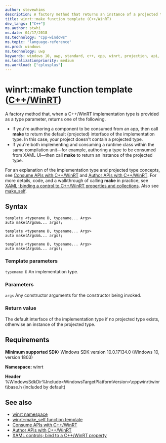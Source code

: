 ```yaml
---
author: stevewhims
description: A factory method that returns an instance of a projected type or interface when parameterized with the corresponding implementation type.
title: winrt::make function template (C++/WinRT)
dev_langs: ["C++"]
ms.author: stwhi
ms.date: 04/17/2018
ms.technology: "cpp-windows"
ms.topic: "language-reference"
ms.prod: windows
ms.technology: uwp
keywords: windows 10, uwp, standard, c++, cpp, winrt, projection, api, reference, construct, instantiate, projected, projection, implementation
ms.localizationpriority: medium
ms.workload: ["cplusplus"]
---
```


# winrt::make function template ([C++/WinRT](/windows/uwp/cpp-and-winrt-apis/intro-to-using-cpp-with-winrt))
A factory method that, when a C++/WinRT implementation type is provided as a type parameter, returns one of the following.

- If you're authoring a component to be consumed from an app, then call **make** to return the default (projected) interface of the implementation type. In this case, your project doesn't contain a projected type.
- If you're both implementing and consuming a runtime class within the same compilation unit&mdash;for example, authoring a type to be consumed from XAML UI&mdash;then call **make** to return an instance of the projected type.

For an explanation of the implementation type and projected type concepts, see [Consume APIs with C++/WinRT](/windows/uwp/cpp-and-winrt-apis/consume-apis) and [Author APIs with C++/WinRT](/windows/uwp/cpp-and-winrt-apis/author-apis). For more details, code, and a walkthrough of calling **make** in practice, see [XAML; binding a control to C++/WinRT properties and collections](/windows/uwp/cpp-and-winrt-apis/binding-property#add-a-property-of-type-bookstoreviewmodel-to-mainpage). Also see [make_self](make-self.md).

## Syntax
```cppwinrt
template <typename D, typename... Args>
auto make(Args&&... args);

template <typename D, typename... Args>
auto make(Args&&... args);

template <typename D, typename... Args>
auto make(Args&&... args);
```

### Template parameters
`typename D`
An implementation type.

### Parameters
`args`
Any constructor arguments for the constructor being invoked.

### Return value 
The default interface of the implementation type if no projected type exists, otherwise an instance of the projected type.

## Requirements
**Minimum supported SDK:** Windows SDK version 10.0.17134.0 (Windows 10, version 1803)

**Namespace:** winrt

**Header** %WindowsSdkDir%Include\<WindowsTargetPlatformVersion>\cppwinrt\winrt\base.h (included by default)

## See also 
* [winrt namespace](winrt.md)
* [winrt::make_self function template](make-self.md)
* [Consume APIs with C++/WinRT](/windows/uwp/cpp-and-winrt-apis/consume-apis)
* [Author APIs with C++/WinRT](/windows/uwp/cpp-and-winrt-apis/author-apis)
* [XAML controls; bind to a C++/WinRT property](/windows/uwp/cpp-and-winrt-apis/binding-property)
